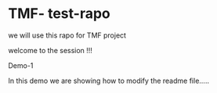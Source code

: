 # TMF- test-rapo
we will use this rapo for TMF project


welcome to the session !!!

Demo-1


In this demo we are showing how to modify the readme file.....
